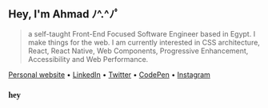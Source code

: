 ## Hey, I'm Ahmad ﾉ^.^ﾉﾟ

> a self-taught Front-End Focused Software Engineer based in Egypt. I make things for the web. I am currently interested in CSS architecture, React, React Native, Web Components, Progressive Enhancement, Accessibility and Web Performance.

[Personal website](https://ahmadnasr.net) • [LinkedIn](https://www.linkedin.com/in/ahmadnasrhosna/) • [Twitter](https://twitter.com/AhmadNasrHosna) • [CodePen](https://www.codepen.io/ahmadnasr) • [Instagram](https://www.instagram.com/ahmadnasrhosna/)

<h3 style="font-family: 'Bogart Trial !important'">hey</h3>
